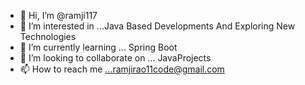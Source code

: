- 👋 Hi, I’m @ramji117
- 👀 I’m interested in ...Java Based Developments And Exploring New Technologies
- 🌱 I’m currently learning ... Spring Boot
- 💞️ I’m looking to collaborate on ... JavaProjects
- 📫 How to reach me ...ramjirao11code@gmail.com

<!---
ramji117/ramji117 is a ✨ special ✨ repository because its `README.md` (this file) appears on your GitHub profile.
You can click the Preview link to take a look at your changes.
--->
